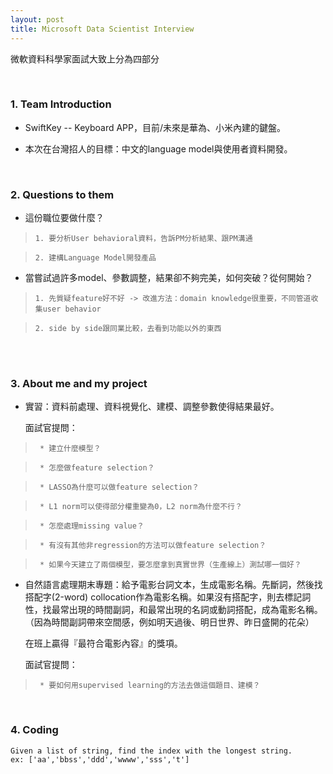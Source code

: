 ```yaml
---
layout: post
title: Microsoft Data Scientist Interview
---
```

微軟資料科學家面試大致上分為四部分

<br>

### 1. Team Introduction   
  
  * SwiftKey -- Keyboard APP，目前/未來是華為、小米內建的鍵盤。

  * 本次在台灣招人的目標：中文的language model與使用者資料開發。
    
<!-- more -->    

<br>

### 2. Questions to them  
  
* 這份職位要做什麼？

>     1. 要分析User behavioral資料，告訴PM分析結果、跟PM溝通

>     2. 建構Language Model開發產品
    
* 當嘗試過許多model、參數調整，結果卻不夠完美，如何突破？從何開始？

>     1. 先質疑feature好不好 -> 改進方法：domain knowledge很重要，不同管道收集user behavior

>     2. side by side跟同業比較，去看到功能以外的東西  


<br>  

### 3. About me and my project  
  
* 實習：資料前處理、資料視覺化、建模、調整參數使得結果最好。

    面試官提問：

>      * 建立什麼模型？

>      * 怎麼做feature selection？

>      * LASSO為什麼可以做feature selection？

>      * L1 norm可以使得部分權重變為0，L2 norm為什麼不行？

>      * 怎麼處理missing value？

>      * 有沒有其他非regression的方法可以做feature selection？

>      * 如果今天建立了兩個模型，要怎麼拿到真實世界（生產線上）測試哪一個好？


* 自然語言處理期末專題：給予電影台詞文本，生成電影名稱。先斷詞，然後找搭配字(2-word) collocation作為電影名稱。如果沒有搭配字，則去標記詞性，找最常出現的時間副詞，和最常出現的名詞或動詞搭配，成為電影名稱。（因為時間副詞帶來空間感，例如明天過後、明日世界、昨日盛開的花朵）

    在班上贏得『最符合電影內容』的獎項。 

    面試官提問：

>      * 要如何用supervised learning的方法去做這個題目、建模？    


<br>    

### 4. Coding  

```
Given a list of string, find the index with the longest string.
ex: ['aa','bbss','ddd','wwww','sss','t']
```

